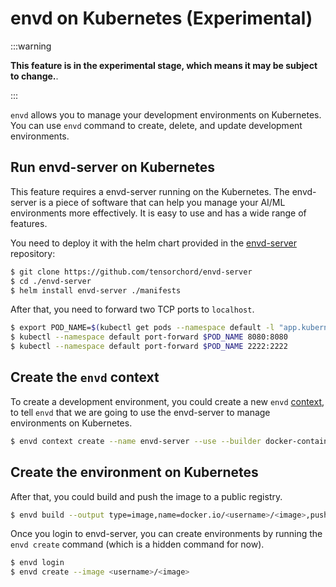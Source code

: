 # envd on Kubernetes (Experimental)

:::warning

**This feature is in the experimental stage, which means it may be subject to change.**.

:::

`envd` allows you to manage your development environments on Kubernetes. You can use `envd` command to create, delete, and update development environments.

## Run envd-server on Kubernetes

This feature requires a envd-server running on the Kubernetes. The envd-server is a piece of software that can help you manage your AI/ML environments more effectively. It is easy to use and has a wide range of features.

You need to deploy it with the helm chart provided in the [envd-server](https://github.com/tensorchord/envd-server) repository:

```bash
$ git clone https://github.com/tensorchord/envd-server
$ cd ./envd-server
$ helm install envd-server ./manifests
```

After that, you need to forward two TCP ports to `localhost`.

```bash
$ export POD_NAME=$(kubectl get pods --namespace default -l "app.kubernetes.io/name=envd-server,app.kubernetes.io/instance=envd-server" -o jsonpath="{.items[0].metadata.name}")
$ kubectl --namespace default port-forward $POD_NAME 8080:8080
$ kubectl --namespace default port-forward $POD_NAME 2222:2222
```

## Create the `envd` context

To create a development environment, you could create a new `envd` [context](./context.md), to tell `envd` that we are going to use the envd-server to manage environments on Kubernetes.

```bash
$ envd context create --name envd-server --use --builder docker-container --runner envd-server --runner-address localhost:2222
```

## Create the environment on Kubernetes

After that, you could build and push the image to a public registry.

```bash
$ envd build --output type=image,name=docker.io/<username>/<image>,push=true
```

Once you login to envd-server, you can create environments by running the `envd create` command (which is a hidden command for now).

```bash
$ envd login
$ envd create --image <username>/<image>
```
